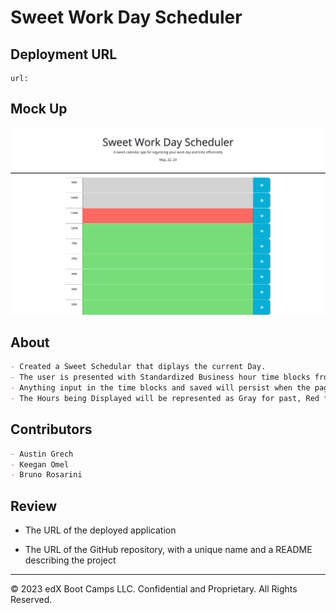 # Sweet Work Day Scheduler

## Deployment URL

```
url:
```

## Mock Up

![Alt text](Assets/images/Mock%20Up%20Pic%20for%20Sweet%20Scheduler.png)

## About

```md
- Created a Sweet Schedular that diplays the current Day.
- The user is presented with Standardized Business hour time blocks from 9am-5am.
- Anything input in the time blocks and saved will persist when the page is refreshed.
- The Hours being Displayed will be represented as Gray for past, Red for current and Green for futur.
```

## Contributors

```md
- Austin Grech
- Keegan Omel
- Bruno Rosarini
```

## Review

* The URL of the deployed application

* The URL of the GitHub repository, with a unique name and a README describing the project

- - -
© 2023 edX Boot Camps LLC. Confidential and Proprietary. All Rights Reserved.
